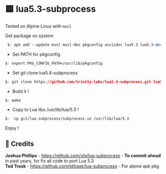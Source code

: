 # 🟨 lua5.3-subprocess

Tested on Alpine Linux with `musl`

Get package on system

 ```css
  $: apk add --update musl musl-dev pkgconfig asciidoc lua5.3 lua5.3-dev lua5.3-libs
  ```
  
  - Set PATH for pkgconfig
  
  ```css
  $: export PKG_CONFIG_PATH=/usr/lib/pkgconfig
  ```
  
  - Set git clone lua5.4-subprocess
  
  ```css
  $: git clone https://github.com/trinity-labs/lua5.4-subprocess.git lua5.3-subprocess
  ```
  
  - Build it !
  
  ```css
  $: make
  ```
  
  - Copy to Lua libs /usr/lib/lua/5.3 !
  
  ```css
  $:  cp git/lua-subprocess/subprocess.so /usr/lib/lua/5.3
  ```
  Enjoy !

  <h2>🤝 Credits</h2>

**Joshua Phillips** - https://github.com/xlq/lua-subprocess - **To commit ahead** in past years, for fix all code to port Lua 5.3
<br>
**Ted Trask** - https://github.com/tdtrask/lua-subprocess - For alpine apk pkg
<br>